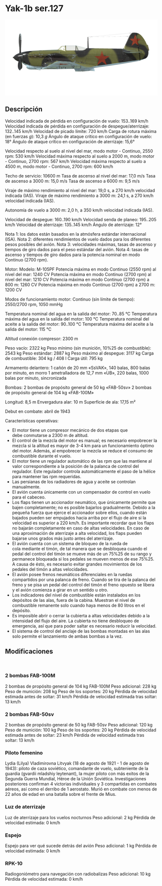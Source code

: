 ﻿# Yak-1b ser.127

![yak1s127](../images/yak1s127.png)

## Descripción

Velocidad indicada de pérdida en configuración de vuelo: 153..169 km/h
Velocidad indicada de pérdida en configuración de despegue/aterrizaje: 132..145 km/h
Velocidad de picado límite: 720 km/h
Carga de rotura máxima (en fuerzas <i>g</i>): 10,3 <i>g</i>
Ángulo de ataque crítico en configuración de vuelo: 18°
Ángulo de ataque crítico en configuración de aterrizaje: 15,6°

Velocidad respecto al suelo al nivel del mar, modo motor - Continuo, 2550 rpm: 530 km/h
Velocidad máxima respecto al suelo a 2000 m, modo motor - Continuo, 2700 rpm: 567 km/h
Velocidad máxima respecto al suelo a 4500 m, modo motor - Continuo, 2700 rpm: 600 km/h

Techo de servicio: 10600 m
Tasa de ascenso al nivel del mar: 17,0 m/s
Tasa de ascenso a 3000 m: 15,0 m/s
Tasa de ascenso a 6000 m: 9,5 m/s

Viraje de máximo rendimiento al nivel del mar: 19,0 s, a 270 km/h velocidad indicada (IAS).
Viraje de máximo rendimiento a 3000 m: 24,1 s, a 270 km/h velocidad indicada (IAS).

Autonomía de vuelo a 3000 m: 2,0 h, a 350 km/h velocidad indicada (IAS).

Velocidad de despegue: 160..190 km/h
Velocidad senda de planeo: 195..205 km/h
Velocidad de aterrizaje: 135..145 km/h
Ángulo de aterrizaje: 12°

Nota 1: los datos están basados en la atmósfera estándar internacional (ISA).
Nota 2: diferentes rendimientos de vuelo dados para los diferentes pesos posibles del avión.
Nota 3: velocidades máximas, tasas de ascenso y tiempos de giro dados para el peso estándar del avión.
Nota 4: tasas de ascenso y tiempos de giro dados para la potencia nominal en modo Continuo (2700 rpm).

Motor:
Modelo: M-105PF
Potencia máxima en modo Continuo (2550 rpm) al nivel del mar: 1240 CV
Potencia máxima en modo Continuo (2700 rpm) al nivel del mar: 1210 CV
Potencia máxima en modo Continuo (2700 rpm) a 800 m: 1260 CV
Potencia máxima en modo Continuo (2700 rpm) a 2700 m: 1200 CV

Modos de funcionamiento motor:
Continuo (sin límite de tiempo): 2550/2700 rpm, 1050 mmHg

Temperatura nominal del agua en la salida del motor: 70..85 °C
Temperatura máxima del agua en la salida del motor: 100 °C
Temperatura nominal del aceite a la salida del motor: 90..100 °C
Temperatura máxima del aceite a la salida del motor: 115 °C

Altitud conexión compresor: 2300 m

Peso vacío: 2322 kg
Peso mínimo (sin munición, 10%25 de combustible): 2543 kg
Peso estándar: 2887 kg
Peso máximo al despegue: 3117 kg
Carga de combustible: 304 kg / 408 l
Carga útil: 795 kg

Armamento delantero:
1 cañón de 20 mm «SsVAK», 140 balas, 800 balas por minuto, en morro
1 ametralladora de 12,7 mm «UB», 220 balas, 1000 balas por minuto, sincronizada

Bombas:
2 bombas de propósito general de 50 kg «FAB-50sv»
2 bombas de propósito general de 104 kg «FAB-100M»

Longitud: 8,5 m
Envergadura alar: 10 m
Superficie de ala: 17,15 m²

Debut en combate: abril de 1943


Características operativas:
- El motor tiene un compresor mecánico de dos etapas que debe conmutarse a 2300 m de altitud.
- El control de la mezcla del motor es manual; es necesario empobrecer la mezcla si la altitud es mayor de 3-4 km para un funcionamiento óptimo del motor. Además, al empobrecer la mezcla se reduce el consumo de combustible durante el vuelo.
- El motor tiene un regulador automático de las rpm que las mantiene al valor correspondiente a la posición de la palanca de control del regulador. Este regulador controla automáticamente el paso de la hélice para mantener las rpm requeridas.
- Las persianas de los radiadores de agua y aceite se controlan manualmente.
- El avión cuenta únicamente con un compensador de control en vuelo para el cabeceo.
- Los flaps tienen un accionador neumático, que únicamente permite que bajen completamente; no es posible bajarlos gradualmente. Debido a la pequeña fuerza que ejerce el accionador sobre ellos, cuando están bajados pueden ser empujados hacia arriba por el flujo de aire si la velocidad es superior a 220 km/h. Es importante recordar que los flaps no bajarán completamente en caso de altas velocidades. En caso de una aproximación de aterrizaje a alta velocidad, los flaps pueden bajarse unos grados más justo antes del aterrizaje.
- El avión cuenta con un sistema de bloqueo de la rueda de cola mediante el timón, de tal manera que se desbloquea cuando el pedal del control del timón se mueve más de un 75%25 de su rango y permanece bloqueada si los pedales se mueven menos de ese 75%25. A causa de ésto, es necesario evitar grandes movimientos de los pedales del timón a altas velocidades.
- El avión posee frenos neumáticos diferenciales en la ruedas compartidos por una palanca de freno. Cuando se tira de la palanca del freno y se pisa un pedal del control del timón el freno opuesto se libera y el avión comienza a girar en un sentido u otro.
- Los indicadores del nivel de combustible están instalados en los depósitos de las alas, fuera de la cabina. Muestran el nivel de combustible remanente solo cuando haya menos de 80 litros en el depósito.
- Es imposible abrir o cerrar la cubierta a altas velocidades debido a la intensidad del flujo del aire. La cubierta no tiene desbloqueo de emergencia, así que para poder saltar es necesario reducir la velocidad.
- El sistema de control del anclaje de las bombas montadas en las alas solo permite el lanzamiento de ambas bombas a la vez.

## Modificaciones
﻿

### 2 bombas FAB-100M

2 bombas de propósito general de 104 kg FAB-100M
Peso adicional: 228 kg
Peso de munición: 208 kg
Peso de los soportes: 20 kg
Pérdida de velocidad estimada antes de soltar: 31 km/h
Pérdida de velocidad estimada tras soltar: 13 km/h﻿

### 2 bombas FAB-50sv

2 bombas de propósito general de 50 kg FAB-50sv
Peso adicional: 120 kg
Peso de munición: 100 kg
Peso de los soportes: 20 kg
Pérdida de velocidad estimada antes de soltar: 23 km/h
Pérdida de velocidad estimada tras soltar: 13 km/h﻿

### Piloto femenino

Lydia (Lilya) Vladimirovna Litvyak (18 de agosto de 1921 - 1 de agosto de 1943): piloto de caza soviético, comandante de vuelo, subteniente de la guardia (gvardii mladshiy leytenant), la mujer piloto con más exitos de la Segunda Guerra Mundial, Héroe de la Unión Soviética. Investigaciones posteriores confirman 4 victorias individuales y 3 compartidas en combates aéreos, así como el derribo de 1 aerostato. Murió en combate con menos de 22 años de edad en una batalla sobre el frente de Mius.﻿

### Luz de aterrizaje

Luz de aterrizaje para los vuelos nocturnos
Peso adicional: 2 kg
Pérdida de velocidad estimada: 0 km/h﻿

### Espejo

Espejo para ver qué sucede detrás del avión
Peso adicional: 1 kg
Pérdida de velocidad estimada: 0 km/h﻿

### RPK-10

Radiogoniómetro para navegación con radiobalizas
Peso adicional: 10 kg
Pérdida de velocidad estimada: 0 km/h
